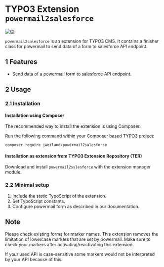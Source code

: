 # TYPO3 Extension `powermail2salesforce`

[![CI](https://github.com/jweiland-net/powermail2salesforce/actions/workflows/ci.yml/badge.svg)](https://github.com/jweiland-net/powermail2salesforce/actions/workflows/ci.yml)

`powermail2salesforce` is an extension for TYPO3 CMS. It contains a finisher
class for powermail to send data of a form to salesforce API endpoint.

## 1 Features

* Send data of a powermail form to salesforce API endpoint.

## 2 Usage

### 2.1 Installation

#### Installation using Composer

The recommended way to install the extension is using Composer.

Run the following command within your Composer based TYPO3 project:

```
composer require jweiland/powermail2salesforce
```

#### Installation as extension from TYPO3 Extension Repository (TER)

Download and install `powermail2salesforce` with the extension manager module.

### 2.2 Minimal setup

1) Include the static TypoScript of the extension.
2) Set TypoScript constants.
3) Configure powermail form as described in our documentation.

## Note

Please check existing forms for marker names. This extension removes the
limitation of lowercase markers that are set by powermail. Make sure to check
your markers after activating/reactivating this extension.

If your used API is case-sensitive some markers would not be interpreted by
your API because of this.
